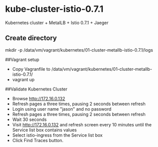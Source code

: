 # kube-cluster-istio-0.7.1
Kubernetes cluster +  MetalLB + Istio 0.7.1 + Jaeger

## Create directory
mkdir -p /data/vm/vagrant/kubernetes/01-cluster-metallb-istio-0.7.1/logs

##Vagrant setup
* Copy Vagranfile to /data/vm/vagrant/kubernetes/01-cluster-metallb-istio-0.7.1/
* vagrant up

##Validate Kubernetes Cluster
* Browse http://172.16.0.132 
* Refresh pages a three times, pausing 2 seconds between refresh
* Login using user name "jason" and no password
* Refresh pages a three times, pausing 2 seconds between refresh
* Wait 30 seconds
* Visit http://172.16.0.132 and refresh screen every 10 minutes until the Service list box contains values
* Select istio-ingress from the Service list box
* Click Find Traces button.
